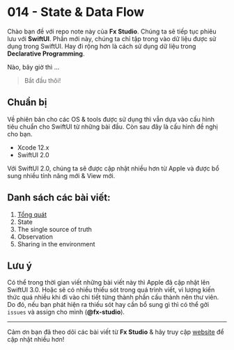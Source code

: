 # 014 - State & Data Flow

Chào bạn đề với repo note này của **Fx Studio**. Chúng ta sẽ tiếp tục phiêu lưu với **SwiftUI**. Phần mới này, chúng ta chỉ tập trong vào dữ liệu được sử dụng trong SwiftUI. Hay đi rộng hơn là cách sử dụng dữ liệu trong **Declarative Programming**.

Nào, bây giờ thì ...

> Bắt đầu thôi!

## Chuẩn bị

Về phiên bản cho các OS & tools được sử dụng thì vẫn dựa vào cấu hình tiêu chuẩn cho SwiftUI từ những bài đầu. Còn sau đây là cấu hình đề nghị cho bạn.

- Xcode 12.x
- SwiftUI 2.0

Với SwiftUI 2.0, chúng ta sẽ được cập nhật nhiều hơn từ Apple và được bổ sung nhiều tính năng mới & View mới.

## Danh sách các bài viết:

1. [Tổng quát](./01_OverView.md)
2. State
3. The single source of truth
4. Observation
5. Sharing in the environment

## Lưu ý

Có thể trong thời gian viết những bài viết này thì Apple đã cập nhật lên SwiftUI 3.0. Hoặc sẽ có nhiều thiếu sót trong quá trình viết, vì lượng kiến thức quá nhiều khi đi vào chi tiết từng thành phần cấu thành nên thư viên. Do đó, nếu bạn phát hiện ra thiếu sót hay cần bổ sung gì thì có thể gởi `issues` và assign cho mình (**@fx-studio**).

---

Cảm ơn bạn đã theo dõi các bài viết từ **Fx Studio** & hãy truy cập [website](https://fxstudio.dev/) để cập nhật nhiều hơn!
